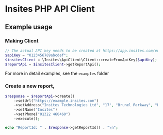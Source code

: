 Insites PHP API Client
=======================================================

Example usage
-------------

### Making Client

```php
// The actual API key needs to be created at https://app.insites.com/en_GB/admin/settings#/api
$apiKey = "0123456789abcdef";
$insitesClient = \Insites\ApiClient\Client::createFromApiKey($apiKey);
$reportApi = $insitesClient->getReportApi();
```

For more in detail examples, see the `examples` folder

### Create a new report,
```php
$response = $reportApi->create()
    ->setUrl("https://example.insites.com")
    ->setAddress("Insites Technologies Ltd", "17", "Brunel Parkway", "Pride Park", "Derby", "DE24 8HR")
    ->setName("Insites")
    ->setPhone("01322 460460")
    ->execute();

echo "ReportId: " . $response->getReportId() . "\n";
```
  